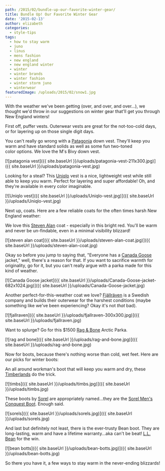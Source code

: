 ```yaml
---
path: /2015/02/bundle-up-our-favorite-winter-gear/
title: Bundle Up! Our Favorite Winter Gear
date: '2015-02-13'
author: elizabeth
categories:
  - style-tips
tags:
  - how to stay warm
  - juno
  - linus
  - mens fashion
  - new england
  - new england winter
  - winter
  - winter brands
  - winter fashion
  - winter storm juno
  - winterwear
featuredImage: /uploads/2015/02/snow1.jpg
---
```

With the weather we've been getting (over, and over, and over...), we thought we'd throw in our suggestions on winter gear that'll get you through New England winters!

First off, puffer vests. Outerwear vests are great for the not-too-cold days, or for layering up on those single digit days.

You can't really go wrong with a [Patagonia](http://www.patagonia.com/us/search/bivy%20vest) down vest. They'll keep you warm and have standard solids as well as some fun two-toned color options. We love the M's Bivy down vest.

[![patagonia vest]({{ site.baseUrl }}/uploads/patagonia-vest-211x300.jpg)]({{ site.baseUrl }}/uploads/patagonia-vest.jpg)

Looking for a steal? This [Uniqlo](http://www.uniqlo.com/us/product/men-ultra-light-down-vest-131364.html) vest is a nice, lightweight vest while still able to keep you warm. Perfect for layering and super affordable! Oh, and they're available in every color imaginable.

[![Uniqlo vest]({{ site.baseUrl }}/uploads/Uniqlo-vest.jpg)]({{ site.baseUrl }}/uploads/Uniqlo-vest.jpg)

Next up, coats. Here are a few reliable coats for the often times harsh New England weather:

We love this [Steven Alan](http://www.stevenalan.com/F14_PFM111026W14015.html?dwvar_F14__PFM111026W14015_color=601#cgid=mens-clothing-jackets-and-outerwear&start=12&sz=12&frmt=ajax&start=12&hitcount=31) coat - especially in this bright red. You'll be warm and never be un-findable, even in a minimal visibility blizzard!

[![steven alan coat]({{ site.baseUrl }}/uploads/steven-alan-coat.jpg)]({{ site.baseUrl }}/uploads/steven-alan-coat.jpg)

Okay so before you jump to saying that, "Everyone has a [Canada Goose](http://www.canada-goose.com/langford-parka-2062M.html#start=1) jacket," well, there's a reason for that. If you want to sacrifice warmth for originality, go for it, but you can't really argue with a parka made for this kind of weather.

[![Canada Goose jacket]({{ site.baseUrl }}/uploads/Canada-Goose-jacket-682x1024.jpg)]({{ site.baseUrl }}/uploads/Canada-Goose-jacket.jpg)

Another perfect-for-this-weather coat we love? [Fjällräven](http://www.fjallraven.us/collections/jackets/products/yupik-parka) is a Swedish company and builds their outerwear for the harshest conditions (maybe something like we've been experiencing? Okay it's not _that_ bad).

[![fjallraven]({{ site.baseUrl }}/uploads/fjallraven-300x300.jpg)]({{ site.baseUrl }}/uploads/fjallraven.jpg)

Want to splurge? Go for this $1500 [Rag & Bone](http://www.rag-bone.com/arctic-parka/d/7181C16779) Arctic Parka.

[![rag and bone]({{ site.baseUrl }}/uploads/rag-and-bone.jpg)]({{ site.baseUrl }}/uploads/rag-and-bone.jpg)

Now for boots, because there's nothing worse than cold, wet feet. Here are our picks for winter boots:

An all around workman's boot that will keep you warm and dry, these [Timberlands](http://shop.timberland.com/product/index.jsp?c=1106599&productId=11645349&prodFindSrc=paramNav) do the trick.

[![timbs]({{ site.baseUrl }}/uploads/timbs.jpg)]({{ site.baseUrl }}/uploads/timbs.jpg)

These boots by [Sorel](http://www.sorel.com/on/demandware.store/Sites-Sorel_US-Site/en_US/Default-Start) are appropriately named...they are the [Sorel Men's Conquest Boot](http://www.zappos.com/sorel-conquest~2). Enough said.

[![sorels]({{ site.baseUrl }}/uploads/sorels.jpg)]({{ site.baseUrl }}/uploads/sorels.jpg)

And last but definitely not least, there is the ever-trusty Bean boot. They are long-lasting, warm and have a lifetime warranty...aka can't be beat! [L.L. Bean](http://www.llbean.com/llb/shop/506794?page=boots&nav=gnro-hp) for the win.

[![bean botts]({{ site.baseUrl }}/uploads/bean-botts.jpg)]({{ site.baseUrl }}/uploads/bean-botts.jpg)

So there you have it, a few ways to stay warm in the never-ending blizzards!